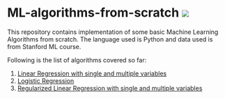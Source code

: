 # ML-algorithms-from-scratch ![](https://visitor-badge.laobi.icu/badge?page_id=akash720.ML-algo-from-scratch.readme)
This repository contains implementation of some basic Machine Learning Algorithms from scratch. The language used is Python and data used is from Stanford ML course. 

Following is the list of algorithms covered so far:
1. [Linear Regression with single and multiple variables](Linear_Regression.ipynb)
2. [Logistic Regression](Logistic_Regression.ipynb)
3. [Regularized Linear Regression with single and multiple variables](Regularized_Linear_Regression.ipynb)